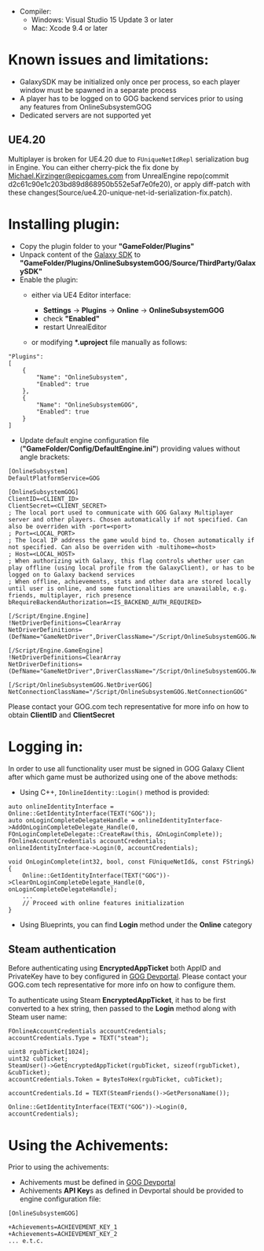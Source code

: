 - Compiler:
	- Windows: Visual Studio 15 Update 3 or later
	- Mac: Xcode 9.4 or later

# Known issues and limitations:
- GalaxySDK may be initialized only once per process, so each player window must be spawned in a separate process
- A player has to be logged on to GOG backend services prior to using any features from OnlineSubsystemGOG
- Dedicated servers are not supported yet
## UE4.20
Multiplayer is broken for UE4.20 due to `FUniqueNetIdRepl` serialization bug in Engine.
You can either cherry-pick the fix done by Michael.Kirzinger@epicgames.com from UnrealEngine repo(commit d2c61c90e1c203bd89d868950b552e5af7e0fe20), or apply diff-patch with these changes(Source/ue4.20-unique-net-id-serialization-fix.patch).

# Installing plugin:

- Copy the plugin folder to your **"GameFolder/Plugins"**
- Unpack content of the [Galaxy SDK](https://devportal.gog.com/galaxy/components/sdk "Galaxy SDK") to **"GameFolder/Plugins/OnlineSubsystemGOG/Source/ThirdParty/GalaxySDK"**
- Enable the plugin:
	* either via UE4 Editor interface:
		* **Settings** -> **Plugins** -> **Online** -> **OnlineSubsystemGOG**
		* check **"Enabled"**
		* restart UnrealEditor

	* or modifying **&#42;.uproject** file manually as follows:
```
"Plugins":
[
	{
		"Name": "OnlineSubsystem",
		"Enabled": true
	},
	{
		"Name": "OnlineSubsystemGOG",
		"Enabled": true
	}
]
```
- Update default engine configuration file (**"GameFolder/Config/DefaultEngine.ini"**) providing values without angle brackets:

```
[OnlineSubsystem]
DefaultPlatformService=GOG

[OnlineSubsystemGOG]
ClientID=<CLIENT_ID>
ClientSecret=<CLIENT_SECRET>
; The local port used to communicate with GOG Galaxy Multiplayer server and other players. Chosen automatically if not specified. Can also be overriden with -port=<port>
; Port=<LOCAL_PORT>
; The local IP address the game would bind to. Chosen automatically if not specified. Can also be overriden with -multihome=<host>
; Host=<LOCAL_HOST>
; When authorizing with Galaxy, this flag controls whether user can play offline (using local profile from the GalaxyClient), or has to be logged on to Galaxy backend services
; When offline, achievements, stats and other data are stored locally until user is online, and some functionalities are unavailable, e.g. friends, multiplayer, rich presence
bRequireBackendAuthorization=<IS_BACKEND_AUTH_REQUIRED>

[/Script/Engine.Engine]
!NetDriverDefinitions=ClearArray
NetDriverDefinitions=(DefName="GameNetDriver",DriverClassName="/Script/OnlineSubsystemGOG.NetDriverGOG",DriverClassNameFallback="/Script/OnlineSubsystemUtils.IpNetDriver")

[/Script/Engine.GameEngine]
!NetDriverDefinitions=ClearArray
NetDriverDefinitions=(DefName="GameNetDriver",DriverClassName="/Script/OnlineSubsystemGOG.NetDriverGOG",DriverClassNameFallback="/Script/OnlineSubsystemUtils.IpNetDriver")

[/Script/OnlineSubsystemGOG.NetDriverGOG]
NetConnectionClassName="/Script/OnlineSubsystemGOG.NetConnectionGOG"
```
 Please contact your GOG.com tech representative for more info on how to obtain **ClientID** and **ClientSecret**

# Logging in:
In order to use all functionality user must be signed in GOG Galaxy Client after which game must be authorized using one of the above methods:

- Using C++, `IOnlineIdentity::Login()` method is provided:

```
auto onlineIdentityInterface = Online::GetIdentityInterface(TEXT("GOG"));
auto onLoginCompleteDelegateHandle = onlineIdentityInterface->AddOnLoginCompleteDelegate_Handle(0, FOnLoginCompleteDelegate::CreateRaw(this, &OnLoginComplete));
FOnlineAccountCredentials accountCredentials;
onlineIdentityInterface->Login(0, accountCredentials);

void OnLoginComplete(int32, bool, const FUniqueNetId&, const FString&)
{
	Online::GetIdentityInterface(TEXT("GOG"))->ClearOnLoginCompleteDelegate_Handle(0, onLoginCompleteDelegateHandle);
	...
	// Proceed with online features initialization
}
```

- Using Blueprints, you can find **Login** method under the **Online** category

## Steam authentication
Before authenticating using **EncryptedAppTicket** both AppID and PrivateKey have to bey configured in [GOG Devportal](https://devportal.gog.com "GOG Devportal"). Please contact your GOG.com tech representative for more info on how to configure them.

To authenticate using Steam **EncryptedAppTicket**, it has to be first converted to a hex string, then passed to the **Login** method along with Steam user name:

```
FOnlineAccountCredentials accountCredentials;
accountCredentials.Type = TEXT("steam");

uint8 rgubTicket[1024];
uint32 cubTicket;
SteamUser()->GetEncryptedAppTicket(rgubTicket, sizeof(rgubTicket), &cubTicket);
accountCredentials.Token = BytesToHex(rgubTicket, cubTicket);

accountCredentials.Id = TEXT(SteamFriends()->GetPersonaName());

Online::GetIdentityInterface(TEXT("GOG"))->Login(0, accountCredentials);
```

# Using the Achivements:
Prior to using the achivements:
* Achivements must be defined in [GOG Devportal](https://devportal.gog.com/panel/games "GOG Devportal")
* Achivements **API Key**s as defined in Devportal should be provided to engine configuration file:

```
[OnlineSubsystemGOG]

+Achievements=ACHIEVEMENT_KEY_1
+Achievements=ACHIEVEMENT_KEY_2
... e.t.c.
```
